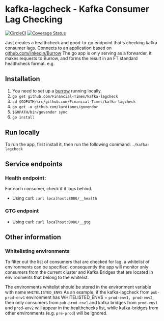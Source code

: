 # kafka-lagcheck - Kafka Consumer Lag Checking

[![CircleCI](https://circleci.com/gh/Financial-Times/kafka-lagcheck.svg?style=shield)](https://circleci.com/gh/Financial-Times/kafka-lagcheck) [![Coverage Status](https://coveralls.io/repos/github/Financial-Times/kafka-lagcheck/badge.svg)](https://coveralls.io/github/Financial-Times/kafka-lagcheck)

Just creates a healthcheck and good-to-go endpoint that's checking kafka consumer lags.
Connects to an application based on [github.com/linkedin/Burrow](https://github.com/linkedin/Burrow)
The go app is only serving as a forwarder, it makes requests to Burrow, and forms the result in an FT standard healthcheck format. e.g.

## Installation

1. You need to set up a [burrow](https://github.com/Financial-Times/burrow) running locally.
2. `go get github.com/Financial-Times/kafka-lagcheck`
3. `cd $GOPATH/src/github.com/Financial-Times/kafka-lagcheck`
4. `go get -u github.com/kardianos/govendor `
5. `$GOPATH/bin/govendor sync `
6. `go install`

## Run locally
 To run the app, first install it, then run the following command:
 `./kafka-lagcheck`

## Service endpoints
### Health endpoint:

For each consumer, check if it lags behind.
- Using curl: `curl localhost:8080/__health`

### GTG endpoint
- Using curl: `curl localhost:8080/__gtg`

## Other information
### Whitelisting environments
To filter out the list of consumers that are checked for lag, a whitelist of environments can be specified, consequently
the app will monitor only consumers from the current cluster and Kafka Bridges that are located in environments that belong
to the whitelist.

The environments whitelist should be stored in the environment variable with name `WHITELISTED_ENVS`
As an example, if the kafka-lagcheck from `pub-prod-env1` environment has WHITELISTED_ENVS = `prod-env1, prod-env2`, then only consumers from `pub-prod-env1` and kafka bridges from `prod-env1` and `prod-env2` will appear
in the healthchecks list, while kafka-bridges from other environments (e.g. `pre-prod`) will be ignored.
